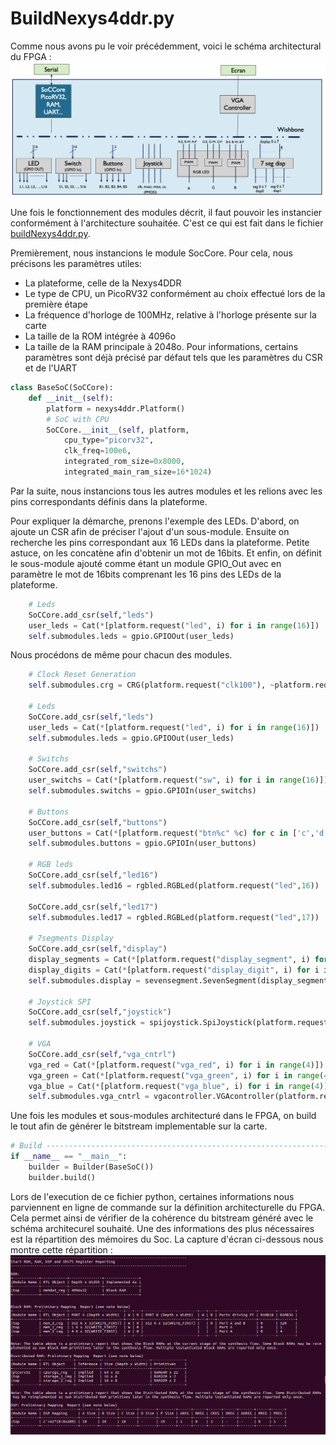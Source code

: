 # BuildNexys4ddr.py

Comme nous avons pu le voir précédemment, voici le schéma architectural du FPGA :
![Architecture](./Images/Architecture.png)

Une fois le fonctionnement des modules décrit, il faut pouvoir les instancier conformément à l'architecture souhaitée. C'est ce qui est fait dans le fichier [buildNexys4ddr.py](../DEV/buildNexys4ddr.py).

Premièrement, nous instancions le module SocCore. Pour cela, nous précisons les paramètres utiles: 
- La plateforme, celle de la Nexys4DDR
- Le type de CPU, un PicoRV32 conformément au choix effectué lors de la première étape
- La fréquence d'horloge de 100MHz, relative à l'horloge présente sur la carte
- La taille de la ROM intégrée à 4096o 
- La taille de la RAM principale à 2048o. Pour informations, certains paramètres sont déjà précisé par défaut tels que les paramètres du CSR et de l'UART
```python
class BaseSoC(SoCCore):
	def __init__(self):
		platform = nexys4ddr.Platform()
		# SoC with CPU
		SoCCore.__init__(self, platform,
 			cpu_type="picorv32",
			clk_freq=100e6,
			integrated_rom_size=0x8000,
			integrated_main_ram_size=16*1024)
```

Par la suite, nous instancions tous les autres modules et les relions avec les pins correspondants définis dans la plateforme.

Pour expliquer la démarche, prenons l'exemple des LEDs. D'abord, on ajoute un CSR afin de préciser l'ajout d'un sous-module. Ensuite on recherche les pins correspondant aux 16 LEDs dans la plateforme. Petite astuce, on les concatène afin d'obtenir un mot de 16bits. Et enfin, on définit le sous-module ajouté comme étant un module GPIO_Out avec en paramètre le mot de 16bits comprenant les 16 pins des LEDs de la plateforme.

```python
	# Leds
	SoCCore.add_csr(self,"leds")
	user_leds = Cat(*[platform.request("led", i) for i in range(16)])
	self.submodules.leds = gpio.GPIOOut(user_leds)
```
Nous procédons de même pour chacun des modules.
```python
	# Clock Reset Generation
	self.submodules.crg = CRG(platform.request("clk100"), ~platform.request("cpu_reset"))

	# Leds
	SoCCore.add_csr(self,"leds")
	user_leds = Cat(*[platform.request("led", i) for i in range(16)])
	self.submodules.leds = gpio.GPIOOut(user_leds)

	# Switchs
	SoCCore.add_csr(self,"switchs")
	user_switchs = Cat(*[platform.request("sw", i) for i in range(16)])
	self.submodules.switchs = gpio.GPIOIn(user_switchs)

	# Buttons
	SoCCore.add_csr(self,"buttons")
	user_buttons = Cat(*[platform.request("btn%c" %c) for c in ['c','d','u','r','l']])
	self.submodules.buttons = gpio.GPIOIn(user_buttons)

	# RGB leds
	SoCCore.add_csr(self,"led16")
	self.submodules.led16 = rgbled.RGBLed(platform.request("led",16))

	SoCCore.add_csr(self,"led17")
	self.submodules.led17 = rgbled.RGBLed(platform.request("led",17))

	# 7segments Display
	SoCCore.add_csr(self,"display")
	display_segments = Cat(*[platform.request("display_segment", i) for i in range(8)])
	display_digits = Cat(*[platform.request("display_digit", i) for i in range(8)])
	self.submodules.display = sevensegment.SevenSegment(display_segments,display_digits)

	# Joystick SPI
	SoCCore.add_csr(self,"joystick")
	self.submodules.joystick = spijoystick.SpiJoystick(platform.request("joystick"))

	# VGA
	SoCCore.add_csr(self,"vga_cntrl")
	vga_red = Cat(*[platform.request("vga_red", i) for i in range(4)])
	vga_green = Cat(*[platform.request("vga_green", i) for i in range(4)])
	vga_blue = Cat(*[platform.request("vga_blue", i) for i in range(4)])
	self.submodules.vga_cntrl = vgacontroller.VGAcontroller(platform.request("hsync"),platform.request("vsync"), vga_red, vga_green, vga_blue)
```


Une fois les modules et sous-modules architecturé dans le FPGA, on build le tout afin de générer le bitstream implementable sur la carte.
```python
# Build --------------------------------------------------------------------------------------------
if __name__ == "__main__":
	builder = Builder(BaseSoC())
	builder.build()
```
Lors de l'execution de ce fichier python, certaines informations nous parviennent en ligne de commande sur la définition architecturelle du FPGA. Cela permet ainsi de vérifier de la cohérence du bitstream généré avec le schéma architecurel souhaité. Une des informations des plus nécessaires est la répartition des mémoires du Soc. La capture d'écran ci-dessous nous montre cette répartition : 
![Capture_build](./Images/Capture_build.png)
